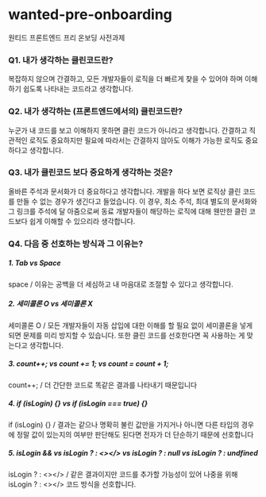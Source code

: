 # wanted-pre-onboarding
원티드 프론트엔드 프리 온보딩 사전과제

### Q1. 내가 생각하는 클린코드란?
복잡하지 않으며 간결하고, 모든 개발자들이 로직을 더 빠르게 찾을 수 있어야 하며 이해하기 쉽도록 나타내는 코드라고 생각합니다.

### Q2. 내가 생각하는 (프론트엔드에서의) 클린코드란?
누군가 내 코드를 보고 이해하지 못하면 클린 코드가 아니라고 생각합니다. 간결하고 직관적인 로직도 중요하지만 필요에 따라서는 간결하지 않아도 이해가 가능한 로직도 중요하다고 생각합니다. 

### Q3. 내가 클린코드 보다 중요하게 생각하는 것은?
올바른 주석과 문서화가 더 중요하다고 생각합니다. 개발을 하다 보면 로직상 클린 코드를 만들 수 없는 경우가 생긴다고 들었습니다. 이 경우, 최소 주석, 최대 별도의 문서화와 그 링크를 주석에 달 아줌으로써 동료 개발자들이 해당하는 로직에 대해 웬만한 클린 코드보다 쉽게 이해할 수 있으리라 생각합니다.

### Q4. 다음 중 선호하는 방식과 그 이유는?
##### 1. Tab vs Space </br>
space / 이유는 공백을 더 세심하고 내 마음대로 조절할 수 있다고 생각합니다.
##### 2. 세미콜론 O vs 세미콜론 X </br>
세미콜론 O / 모든 개발자들이 자동 삽입에 대한 이해를 할 필요 없이 세미콜론을 넣게 되면 문제를 미리 방지할 수 있습니다. 또한 클린 코드를 선호한다면 꼭 사용하는 게 맞는다고 생각합니다.
##### 3. count++; vs count += 1; vs count = count + 1; </br>
count++; / 더 간단한 코드로 똑같은 결과를 나타내기 때문입니다
##### 4. if (isLogin) {} vs if (isLogin === true) {} </br>
if (isLogin) {} / 결과는 같으나 명확히 불린 값만을 가지거나 아니면 다른 타입의 경우에 정말 값이 있는지의 여부만 판단해도 된다면 전자가 더 단순하기 때문에 선호합니다 
##### 5. isLogin && <HelloWanted /> vs isLogin ? <HelloWanted /> : <></> vs isLogin ? <HelloWanted /> : null vs isLogin ? <HelloWanted /> : undfined </br>
isLogin ? <HelloWanted /> : <></> / 같은 결과이지만 코드를 추가할 가능성이 있어 나중을 위해 isLogin ? <HelloWanted /> : <></> 코드 방식을 선호합니다.


